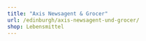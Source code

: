```yaml
---
title: "Axis Newsagent & Grocer"
url: /edinburgh/axis-newsagent-und-grocer/
shop: Lebensmittel
---
```

